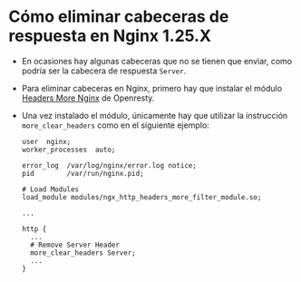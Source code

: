 # Cómo eliminar cabeceras de respuesta en Nginx 1.25.X

* En ocasiones hay algunas cabeceras que no se tienen que enviar, como podría ser la cabecera de respuesta `Server`.
* Para eliminar cabeceras en Nginx, primero hay que instalar el módulo [Headers More Nginx][1] de Openresty.
* Una vez instalado el módulo, únicamente hay que utilizar la instrucción `more_clear_headers` como en el siguiente ejemplo:

  ```nginx
  user  nginx;
  worker_processes  auto;

  error_log  /var/log/nginx/error.log notice;
  pid        /var/run/nginx.pid;

  # Load Modules
  load_module modules/ngx_http_headers_more_filter_module.so;

  ...

  http {
    ...
    # Remove Server Header
    more_clear_headers Server;
    ...
  }
  ```

[1]: https://github.com/openresty/headers-more-nginx-module.git

